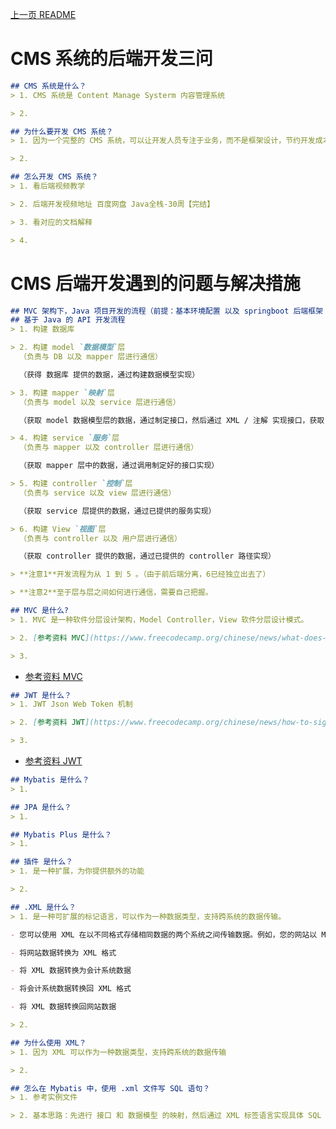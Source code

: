 [上一页 README](README.md)

# CMS 系统的后端开发三问
``` md
## CMS 系统是什么？
> 1. CMS 系统是 Content Manage Systerm 内容管理系统

> 2. 
```

``` md
## 为什么要开发 CMS 系统？
> 1. 因为一个完整的 CMS 系统，可以让开发人员专注于业务，而不是框架设计，节约开发成本和开发时间。

> 2. 
```


``` md
## 怎么开发 CMS 系统？
> 1. 看后端视频教学

> 2. 后端开发视频地址 百度网盘 Java全栈-30周【完结】

> 3. 看对应的文档解释

> 4. 
```

# CMS 后端开发遇到的问题与解决措施
``` md
## MVC 架构下，Java 项目开发的流程（前提：基本环境配置 以及 springboot 后端框架 配置完成）是什么？
## 基于 Java 的 API 开发流程
> 1. 构建 数据库

> 2. 构建 model `数据模型`层
  （负责与 DB 以及 mapper 层进行通信）

  （获得 数据库 提供的数据，通过构建数据模型实现）

> 3. 构建 mapper `映射`层
  （负责与 model 以及 service 层进行通信）

  （获取 model 数据模型层的数据，通过制定接口，然后通过 XML / 注解 实现接口，获取 model 层的数据）

> 4. 构建 service `服务`层
  （负责与 mapper 以及 controller 层进行通信）

  （获取 mapper 层中的数据，通过调用制定好的接口实现）

> 5. 构建 controller `控制`层
  （负责与 service 以及 view 层进行通信）

  （获取 service 层提供的数据，通过已提供的服务实现）

> 6. 构建 View `视图`层
  （负责与 controller 以及 用户层进行通信）

  （获取 controller 提供的数据，通过已提供的 controller 路径实现）

> **注意1**开发流程为从 1 到 5 。（由于前后端分离，6已经独立出去了）

> **注意2**至于层与层之间如何进行通信，需要自己把握。
```

``` md
## MVC 是什么?
> 1. MVC 是一种软件分层设计架构，Model Controller，View 软件分层设计模式。 

> 2. [参考资料 MVC](https://www.freecodecamp.org/chinese/news/what-does-mvc-mean-in-computer-science/)

> 3. 
```
- [参考资料 MVC](https://www.freecodecamp.org/chinese/news/what-does-mvc-mean-in-computer-science/)

``` md
## JWT 是什么？
> 1. JWT Json Web Token 机制

> 2. [参考资料 JWT](https://www.freecodecamp.org/chinese/news/how-to-sign-and-validate-json-web-tokens/)

> 3. 
```
- [参考资料 JWT](https://www.freecodecamp.org/chinese/news/how-to-sign-and-validate-json-web-tokens/)

``` md
## Mybatis 是什么？
> 1. 
```

``` md
## JPA 是什么？
> 1. 
```

``` md
## Mybatis Plus 是什么？
> 1. 
```

``` md
## 插件 是什么？
> 1. 是一种扩展，为你提供额外的功能

> 2. 
```

``` md
## .XML 是什么？
> 1. 是一种可扩展的标记语言，可以作为一种数据类型，支持跨系统的数据传输。

- 您可以使用 XML 在以不同格式存储相同数据的两个系统之间传输数据。例如，您的网站以 MM/DD/YYYY 格式存储日期，但您的会计系统以 DD/MM/YYYY 格式存储日期。您可以使用 XML 将数据从网站传输到会计系统。您的开发人员可以编写代码自动转换以下内容：

- 将网站数据转换为 XML 格式

- 将 XML 数据转换为会计系统数据

- 将会计系统数据转换回 XML 格式

- 将 XML 数据转换回网站数据

> 2. 
```

``` md
## 为什么使用 XML？
> 1. 因为 XML 可以作为一种数据类型，支持跨系统的数据传输

> 2. 
```


``` md
## 怎么在 Mybatis 中，使用 .xml 文件写 SQL 语句？
> 1. 参考实例文件

> 2. 基本思路：先进行 接口 和 数据模型 的映射，然后通过 XML 标签语言实现具体 SQL 语句。
```